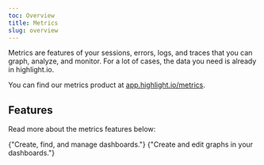 ```yaml
---
toc: Overview
title: Metrics
slug: overview
---
```


Metrics are features of your sessions, errors, logs, and traces that you can graph, analyze, and monitor. For a lot of cases, the data you need is already in highlight.io.

You can find our metrics product at [app.highlight.io/metrics](https://app.highlight.io/metrics).

## Features

Read more about the metrics features below:

<DocsCardGroup>
    <DocsCard title="Dashboard management."  href="./dashboard-management.md">
        {"Create, find, and manage dashboards."}
    </DocsCard>
    <DocsCard title="Creating / editing a graph."  href="./graphing.md">
        {"Create and edit graphs in your dashboards."}
    </DocsCard>
</DocsCardGroup>
